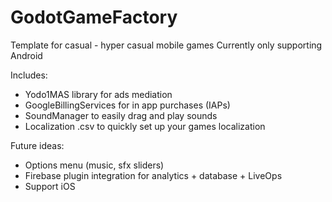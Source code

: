 # GodotGameFactory

Template for casual - hyper casual mobile games
Currently only supporting Android

Includes:
- Yodo1MAS library for ads mediation
- GoogleBillingServices for in app purchases (IAPs)
- SoundManager to easily drag and play sounds
- Localization .csv to quickly set up your games localization

Future ideas:
- Options menu (music, sfx sliders)
- Firebase plugin integration for analytics + database + LiveOps
- Support iOS
